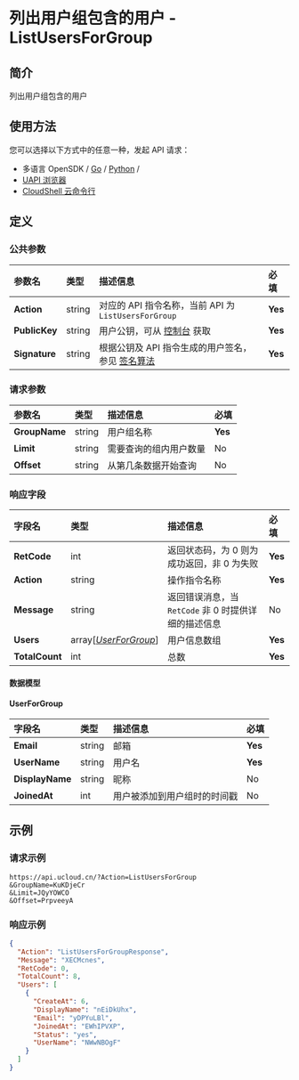 # 列出用户组包含的用户 - ListUsersForGroup

## 简介

列出用户组包含的用户






## 使用方法

您可以选择以下方式中的任意一种，发起 API 请求：
- 多语言 OpenSDK / [Go](https://github.com/ucloud/ucloud-sdk-go) / [Python](https://github.com/ucloud/ucloud-sdk-python3) /
- [UAPI 浏览器](https://console.ucloud.cn/uapi/detail?id=ListUsersForGroup)
- [CloudShell 云命令行](https://shell.ucloud.cn/)


## 定义

### 公共参数

| 参数名 | 类型 | 描述信息 | 必填 |
|:---|:---|:---|:---|
| **Action**     | string  | 对应的 API 指令名称，当前 API 为 `ListUsersForGroup`                        | **Yes** |
| **PublicKey**  | string  | 用户公钥，可从 [控制台](https://console.ucloud.cn/uapi/apikey) 获取                                             | **Yes** |
| **Signature**  | string  | 根据公钥及 API 指令生成的用户签名，参见 [签名算法](api/summary/signature.md)  | **Yes** |

### 请求参数

| 参数名 | 类型 | 描述信息 | 必填 |
|:---|:---|:---|:---|
| **GroupName** | string | 用户组名称 |**Yes**|
| **Limit** | string | 需要查询的组内用户数量 |No|
| **Offset** | string | 从第几条数据开始查询 |No|

### 响应字段

| 字段名 | 类型 | 描述信息 | 必填 |
|:---|:---|:---|:---|
| **RetCode** | int | 返回状态码，为 0 则为成功返回，非 0 为失败 |**Yes**|
| **Action** | string | 操作指令名称 |**Yes**|
| **Message** | string | 返回错误消息，当 `RetCode` 非 0 时提供详细的描述信息 |No|
| **Users** | array[[*UserForGroup*](#UserForGroup)] | 用户信息数组 |**Yes**|
| **TotalCount** | int | 总数 |**Yes**|

#### 数据模型


#### UserForGroup

| 字段名 | 类型 | 描述信息 | 必填 |
|:---|:---|:---|:---|
| **Email** | string | 邮箱 |**Yes**|
| **UserName** | string | 用户名 |**Yes**|
| **DisplayName** | string | 昵称 |No|
| **JoinedAt** | int | 用户被添加到用户组时的时间戳 |No|

## 示例

### 请求示例
    
```
https://api.ucloud.cn/?Action=ListUsersForGroup
&GroupName=KuKDjeCr
&Limit=JQyYOWCO
&Offset=PrpveeyA
```

### 响应示例
    
```json
{
  "Action": "ListUsersForGroupResponse",
  "Message": "XECMcnes",
  "RetCode": 0,
  "TotalCount": 8,
  "Users": [
    {
      "CreateAt": 6,
      "DisplayName": "nEiDkUhx",
      "Email": "yDPYuLBl",
      "JoinedAt": "EWhIPVXP",
      "Status": "yes",
      "UserName": "NWwNBOgF"
    }
  ]
}
```





